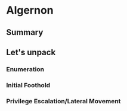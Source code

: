 # Algernon

## Summary





## Let's unpack



### Enumeration





### Initial Foothold







### Privilege Escalation/Lateral Movement





